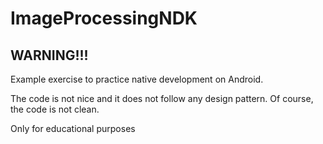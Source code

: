 # ImageProcessingNDK

## WARNING!!!
Example exercise to practice native development on Android.

The code is not nice and it does not follow any design pattern. Of course, the code is not clean.

Only for educational purposes
